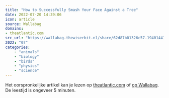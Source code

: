 ```yaml
---
title: "How to Successfully Smash Your Face Against a Tree"
date: 2022-07-20 14:39:06
icon: article
source: Wallabag
domains:
- theatlantic.com
src_url: "https://wallabag.thewiserbit.nl/share/62d87b01326c57.19401441"
2022: "07"
categories:
    - "animals"
    - "biology"
    - "birds"
    - "physics"
    - "science"
---
```

Het oorspronkelijke artikel kan je lezen op [theatlantic.com](https://www.theatlantic.com/science/archive/2022/07/woodpeckers-brain-injury-protection-evolutionary-adaptation/670516/) of [op Wallabag](https://wallabag.thewiserbit.nl/share/62d87b01326c57.19401441). De leestijd is ongeveer 5 minuten.